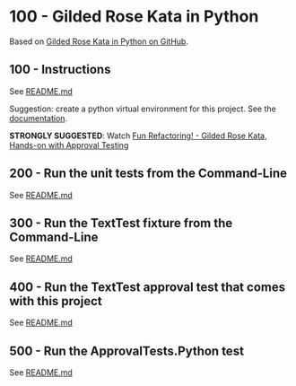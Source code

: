 # 100 - Gilded Rose Kata in Python

Based on [Gilded Rose Kata in Python on GitHub](https://github.com/emilybache/GildedRose-Refactoring-Kata/tree/main/python).

## 100 - Instructions

See [README.md](./100/README.md)

Suggestion: create a python virtual environment for this project. See the [documentation](https://docs.python.org/3/library/venv.html).

**STRONGLY SUGGESTED**: Watch [Fun Refactoring! - Gilded Rose Kata, Hands-on with Approval Testing](https://www.youtube.com/watch?v=OdnV8hc9L7I)

## 200 - Run the unit tests from the Command-Line

See [README.md](./200/README.md)

## 300 - Run the TextTest fixture from the Command-Line

See [README.md](./300/README.md)

## 400 - Run the TextTest approval test that comes with this project

See [README.md](./400/README.md)

## 500 - Run the ApprovalTests.Python test

See [README.md](./500/README.md)
